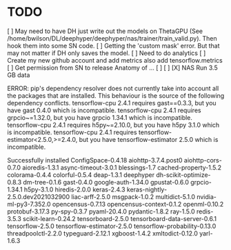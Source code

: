 # TODO

 [ ] May need to have DH just write out the models on ThetaGPU (See /home/bwilson/DL/deephyper/deephyper/nas/trainer/train_valid.py).  Then hook them into some SN code.
 [ ] Getting the 'custom mask' error.  But that may not matter if DH only saves the model.
 [ ] Need to do analytics
 [ ] Create my new github account and add metrics also add tensorflow.metrics
 [ ] Get permission from SN to release Anatomy of ...
 [ ]
 [ ]
 [X] NAS Run 3.5 GB data

ERROR: pip's dependency resolver does not currently take into account all the packages that are installed. This behaviour is the source of the following dependency conflicts.
tensorflow-cpu 2.4.1 requires gast==0.3.3, but you have gast 0.4.0 which is incompatible.
tensorflow-cpu 2.4.1 requires grpcio~=1.32.0, but you have grpcio 1.34.1 which is incompatible.
tensorflow-cpu 2.4.1 requires h5py~=2.10.0, but you have h5py 3.1.0 which is incompatible.
tensorflow-cpu 2.4.1 requires tensorflow-estimator<2.5.0,>=2.4.0, but you have tensorflow-estimator 2.5.0 which is incompatible.

Successfully installed ConfigSpace-0.4.18 aiohttp-3.7.4.post0 aiohttp-cors-0.7.0 aioredis-1.3.1 async-timeout-3.0.1 blessings-1.7 cached-property-1.5.2 colorama-0.4.4 colorful-0.5.4 deap-1.3.1 deephyper dh-scikit-optimize-0.8.3 dm-tree-0.1.6 gast-0.4.0 google-auth-1.34.0 gpustat-0.6.0 grpcio-1.34.1 h5py-3.1.0 hiredis-2.0.0 keras-2.4.3 keras-nightly-2.5.0.dev2021032900 liac-arff-2.5.0 msgpack-1.0.2 multidict-5.1.0 nvidia-ml-py3-7.352.0 opencensus-0.7.13 opencensus-context-0.1.2 openml-0.10.2 protobuf-3.17.3 py-spy-0.3.7 pyaml-20.4.0 pydantic-1.8.2 ray-1.5.0 redis-3.5.3 scikit-learn-0.24.2 tensorboard-2.5.0 tensorboard-data-server-0.6.1 tensorflow-2.5.0 tensorflow-estimator-2.5.0 tensorflow-probability-0.13.0 threadpoolctl-2.2.0 typeguard-2.12.1 xgboost-1.4.2 xmltodict-0.12.0 yarl-1.6.3

